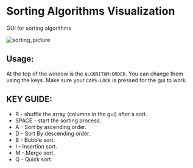 # Sorting Algorithms Visualization
GUI for sorting algorithms


![sorting_picture](https://user-images.githubusercontent.com/101902014/200887573-fc67df01-0d97-4c1d-814c-8e6d20157b69.png)

## Usage:
At the top of the window is the `ALGORITHM:ORDER`. You can change them using the keys.
Make sure your `CAPS-LOCK` is pressed for the gui to work.

## KEY GUIDE:
- R - shuffle the array (columns in the gui) after a sort.
- SPACE - start the sorting process.
- A - Sort by ascending order.
- D - Sort By descending order.
- B - Bubble sort.
- I - Insertion sort.
- M - Merge sort.
- Q - Quick sort.
